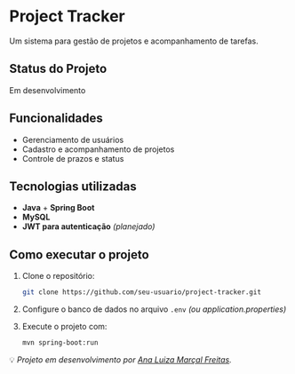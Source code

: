 # Project Tracker

Um sistema para gestão de projetos e acompanhamento de tarefas.

## Status do Projeto

Em desenvolvimento

## Funcionalidades

-  Gerenciamento de usuários
- Cadastro e acompanhamento de projetos
- Controle de prazos e status

## Tecnologias utilizadas

- **Java** + **Spring Boot**
- **MySQL**
- **JWT para autenticação** *(planejado)*

## Como executar o projeto

1. Clone o repositório:  
   ```bash
   git clone https://github.com/seu-usuario/project-tracker.git

2. Configure o banco de dados no arquivo `.env` *(ou application.properties)*

3. Execute o projeto com:  
   ```bash
   mvn spring-boot:run  

💡 *Projeto em desenvolvimento por [Ana Luiza Marçal Freitas](https://github.com/analuizamarcal).* 
